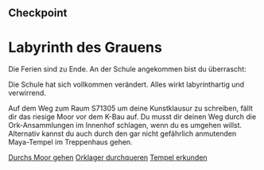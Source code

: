 ## Checkpoint

# Labyrinth des Grauens

Die Ferien sind zu Ende. An der Schule angekommen bist du überrascht:

Die Schule hat sich vollkommen verändert. Alles wirkt labyrinthartig und verwirrend.

Auf dem Weg zum Raum S71305 um deine Kunstklausur zu schreiben, fällt dir das riesige Moor vor dem K-Bau auf. Du musst dir deinen Weg durch die Ork-Ansammlungen im Innenhof schlagen, wenn du es umgehen willst. Alternativ kannst du auch durch den gar nicht gefährlich anmutenden Maya-Tempel im Treppenhaus gehen.

[Durchs Moor gehen](moor/index.html)
[Orklager durchqueren](orks/index.html)
[Tempel erkunden](tempel/index.html)